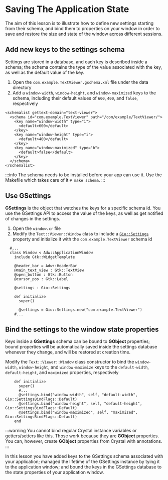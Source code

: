# Saving The Application State

The aim of this lesson is to illustrate how to define new settings starting from their schema, and bind them to properties on your window in order to save and restore the size and state of the window across different sessions.

## Add new keys to the settings schema

Settings are stored in a database, and each key is described inside a schema; the schema contains the type of the value associated with the key, as well as the default value of the key.

1. Open the `com.example.TextViewer.gschema.xml` file under the data directory
1. Add a `window-width`, `window-height`, and `window-maximized` keys to the schema, including their default values of `600`, `400`, and `false`, respectively

```xml{3-11}
<schemalist gettext-domain="text-viewer">
  <schema id="com.example.TextViewer" path="/com/example/TextViewer/">
    <key name="window-width" type="i">
      <default>600</default>
    </key>
    <key name="window-height" type="i">
      <default>400</default>
    </key>
    <key name="window-maximized" type="b">
      <default>false</default>
    </key>
  </schema>
</schemalist>
```

:::info
The schema needs to be installed before your app can use it. Use the Makefile which takes care of it `# make schema`.
:::

## Use GSettings

**GSettings** is the object that watches the keys for a specific schema id. You use the GSettings API to access the value of the keys, as well as get notified of changes in the settings.

1. Open the `window.cr` file
1. Modify the `Text::Viewer::Window` class to include a [`Gio::Settings`](https://libadwaita.geopjr.dev/docs/Gio/Settings.html) property and initialize it with the `com.example.TextViewer` schema id

```crystal{10,15}
  #...
  class Window < Adw::ApplicationWindow
    include Gtk::WidgetTemplate

    @header_bar = Adw::HeaderBar
    @main_text_view : Gtk::TextView
    @open_button : Gtk::Button
    @cursor_pos : Gtk::Label

    @settings : Gio::Settings

    def initialize
      super()

      @settings = Gio::Settings.new("com.example.TextViewer")
    #...
```

## Bind the settings to the window state properties

Keys inside a **GSettings** schema can be bound to **GObject** properties; bound properties will be automatically saved inside the settings database whenever they change, and will be restored at creation time.

Modify the `Text::Viewer::Window` class constructor to bind the `window-width`, `window-height`, and `window-maximize` keys to the `default-width`, `default-height`, and `maximized` properties, respectively

```crystal{4-6}
    def initialize
      super()
      #...
      @settings.bind("window-width", self, "default-width", Gio::SettingsBindFlags::Default)
      @settings.bind("window-height", self, "default-height", Gio::SettingsBindFlags::Default)
      @settings.bind("window-maximized", self, "maximized", Gio::SettingsBindFlags::Default)
    end
```

:::warning
You cannot bind regular Crystal instance variables or getters/setters like this. Those work because they are **GObject** properties. You can, however, create **GObject** properties from Crystal with annotations.
:::

In this lesson you have added keys to the GSettings schema associated with your application; managed the lifetime of the GSettings instance by tying it to the application window; and bound the keys in the GSettings database to the state properties of your application window.
